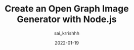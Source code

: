 ---
author: sai_krrishhh
date: 2022-01-19
publisher: logrocket
tags:
  - nodejs
  - open-graph
  - images
target_url: https://blog.logrocket.com/create-open-graph-image-generator-node-js/
title: Create an Open Graph Image Generator with Node.js
---